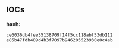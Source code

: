 
## IOCs

__hash__:

```text
ce6036db4fee35138709f14f5cc118abf53db112
e85b47fdb409d4b3f7097b946205523930e0c4ab
```